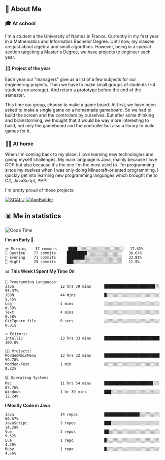 ## 👀 About Me

### 🎓 At school

I'm a student a the University of Nantes in France. Currently in my first year in a Mathematics and Informatics Bachelor Degree. Until now, my classes are just about algebra and small algorithms. However, being in a special section targeting a Master's Degree, we have projects to engineer each year. 

#### 🔧🔬 Project of the year

Each year our "managers" give us a list of a few subjects for our engineering projects. Then we have to make small groups of students (~4 students on average). And return a prototype before the end of the semester.

This time our group, choose to make a game board. At first, we have been asked to make a single game on a homemade gameboard. So we had to build the screen and the controllers by ourselves. 
But after some thinking and brainstorming, we thought that it would be way more interesting to build, not only the gameboard and the controller but also a library to build games for it.

### 👨‍💻 At home

When I'm coming back to my place, I love learning new technologies and giving myself challenges. My main language is Java, mainly because I love OOP but also because it's the one I'm the most used to. I'm programming since my twelves when I was only doing Minecraft-oriented programming.  I quickly get into learning new programming languages which brought me to C#, JavaScript, PHP. 

I'm pretty proud of those projects:

[![SCALU](https://github-readme-stats.vercel.app/api/pin?username=renardfute&repo=SCALU)](https://github.com/renardfute/scalu)
[![AppBuilder](https://github-readme-stats.vercel.app/api/pin?username=pulsedev2&repo=AppBuilder)](https://github.com/pulsedev2/AppBuilder)

## 📊 Me in statistics
<!--START_SECTION:waka-->
![Code Time](http://img.shields.io/badge/Code%20Time-107%20hrs%2019%20mins-blue)

**I'm an Early 🐤** 

```text
🌞 Morning    37 commits     ████░░░░░░░░░░░░░░░░░░░░░   17.62% 
🌆 Daytime    77 commits     █████████░░░░░░░░░░░░░░░░   36.67% 
🌃 Evening    71 commits     ████████░░░░░░░░░░░░░░░░░   33.81% 
🌙 Night      25 commits     ███░░░░░░░░░░░░░░░░░░░░░░   11.9%

```


📊 **This Week I Spent My Time On** 

```text
💬 Programming Languages: 
Java                     12 hrs 39 mins      ███████████████████████░░   93.37% 
JSON                     44 mins             █░░░░░░░░░░░░░░░░░░░░░░░░   5.45% 
Log                      4 mins              ░░░░░░░░░░░░░░░░░░░░░░░░░   0.59% 
Text                     4 mins              ░░░░░░░░░░░░░░░░░░░░░░░░░   0.58% 
GitIgnore file           0 secs              ░░░░░░░░░░░░░░░░░░░░░░░░░   0.01%

🔥 Editors: 
IntelliJ                 13 hrs 33 mins      █████████████████████████   100.0%

🐱‍💻 Projects: 
ModdedMainMenu           13 hrs 32 mins      █████████████████████████   99.78% 
Modded-Test              1 min               ░░░░░░░░░░░░░░░░░░░░░░░░░   0.22%

💻 Operating System: 
Mac                      11 hrs 54 mins      ██████████████████████░░░   87.76% 
Windows                  1 hr 39 mins        ███░░░░░░░░░░░░░░░░░░░░░░   12.24%

```

**I Mostly Code in Java** 

```text
Java                     14 repos            ████████████████░░░░░░░░░   66.67% 
JavaScript               3 repos             ███░░░░░░░░░░░░░░░░░░░░░░   14.29% 
Vue                      2 repos             ██░░░░░░░░░░░░░░░░░░░░░░░   9.52% 
Lua                      1 repo              █░░░░░░░░░░░░░░░░░░░░░░░░   4.76% 
Ruby                     1 repo              █░░░░░░░░░░░░░░░░░░░░░░░░   4.76%

```



<!--END_SECTION:waka-->
